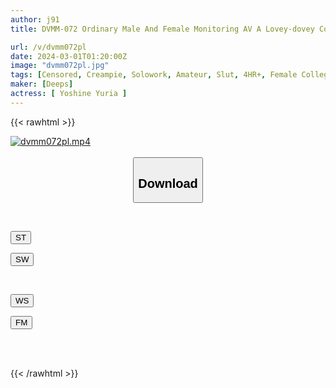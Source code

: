 ```yaml
---
author: j91
title: DVMM-072 Ordinary Male And Female Monitoring AV A Lovey-dovey College Student Couple Is Separated Into Men And Women In A Special Magic Mirror Room And Challenges The AV Actress And Actor's Amazing Technique! ! 111cm Super Big Breasts M Cup Yuria Yoshine X Amateur Male College Student (boyfriend)/(girlfriend) Amateur Female College Student X Big Dick Hard Piston Actor Edition

url: /v/dvmm072pl
date: 2024-03-01T01:20:00Z
image: "dvmm072pl.jpg"
tags: [Censored, Creampie, Solowork, Amateur, Slut, 4HR+, Female College Student, Cuckold	]
maker: [Deeps]
actress: [ Yoshine Yuria ]
---
```



{{< rawhtml >}}

<div class="video" data-videoid="mDrpPrRQPlsGdO">
    <a href="javascript:;">
        <img src="/v/dvmm072pl/dvmm072pl.jpg" width="WIDTH" height="HEIGHT" alt="dvmm072pl.mp4" loading="lazy">
    </a>
</div>

<script type="text/javascript" src="https://j91.asia/asset/on-demand-st.js"></script>

<br>
  <link rel="stylesheet" href="https://j91.asia/asset/bs5.css">
  
  <center>
  <button class="btn btn-primary" type="button" data-bs-toggle="collapse" data-bs-target=".multi-collapse" aria-expanded="false" aria-controls="multiCollapseExample1 multiCollapseExample2"><h2>Download</h2></button></center>
</p>
<div class="row">
  <div class="col">
    <div class="collapse multi-collapse" id="multiCollapseExample1">
      <div class="card card-body">
	      	      <br>
<div class="buttons">  
<p><a href="https://streamtape.to/v/mDrpPrRQPlsGdO" target="_blank"><button class="btn-hover color-3"><i class="fa fa-download"></i> ST</button></a></p>
<p><a href="https://cdnwish.com/sk88qikm3t96" target="_blank"><button class="btn-hover color-2"><i class="fa fa-download"></i> SW</button></a></p></div>
    </div>
  </div>
</div>
  <div class="col">
    <div class="collapse multi-collapse" id="multiCollapseExample2">
      <div class="card card-body">
	      <br>
<div class="buttons">
<p><a href="https://wolfstream.tv/ry3ma6auumxq"><button class="btn-hover color-9"><i class="fa fa-download"></i> WS</button></a></p>
<p><a href="https://filemoon.sx/d/yh5pf9pp38zl"><button class="btn-hover color-8"><i class="fa fa-download"></i> FM</button></a></p></div>
<br><br>
      </div>
    </div>
  </div>
</div>

{{< /rawhtml >}}